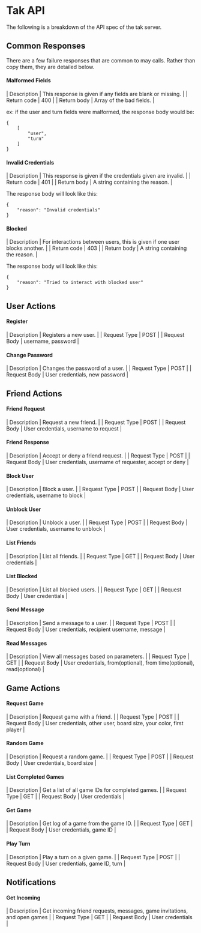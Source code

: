 Tak API
=======

The following is a breakdown of the API spec of the tak server.

Common Responses
----------------

There are a few failure responses that are common to may calls.
Rather than copy them, they are detailed below.

#### Malformed Fields

| Description | This response is given if any fields are blank or missing.                  |
| Return code | 400                                                                         |
| Return body | Array of the bad fields.                                                    |

ex: if the user and turn fields were malformed, the response body would be:

    {
        [
            "user",
            "turn"
        ]
    }

#### Invalid Credentials

| Description | This response is given if the credentials given are invalid.                |
| Return code | 401                                                                         |
| Return body | A string containing the reason.                                             |

The response body will look like this:

    {
        "reason": "Invalid credentials"
    }

#### Blocked

| Description | For interactions between users, this is given if one user blocks another.   |
| Return code | 403                                                                         |
| Return body | A string containing the reason.                                             |

The response body will look like this:

    {
        "reason": "Tried to interact with blocked user"
    }

User Actions
------------

#### Register

| Description  | Registers a new user.                                                      |
| Request Type | POST                                                                       |
| Request Body | username, password                                                         |

#### Change Password

| Description  | Changes the password of a user.                                            |
| Request Type | POST                                                                       |
| Request Body | User credentials, new password                                             |

Friend Actions
--------------

#### Friend Request

| Description  | Request a new friend.                                                      |
| Request Type | POST                                                                       |
| Request Body | User credentials, username to request                                      |

#### Friend Response

| Description  | Accept or deny a friend request.                                           |
| Request Type | POST                                                                       |
| Request Body | User credentials, username of requester, accept or deny                    |

#### Block User

| Description  | Block a user.                                                              |
| Request Type | POST                                                                       |
| Request Body | User credentials, username to block                                        |

#### Unblock User

| Description  | Unblock a user.                                                            |
| Request Type | POST                                                                       |
| Request Body | User credentials, username to unblock                                      |

#### List Friends

| Description  | List all friends.                                                          |
| Request Type | GET                                                                        |
| Request Body | User credentials                                                           |

#### List Blocked

| Description  | List all blocked users.                                                    |
| Request Type | GET                                                                        |
| Request Body | User credentials                                                           |

#### Send Message

| Description  | Send a message to a user.                                                  |
| Request Type | POST                                                                       |
| Request Body | User credentials, recipient username, message                              |

#### Read Messages

| Description  | View all messages based on parameters.                                     |
| Request Type | GET                                                                        |
| Request Body | User credentials, from(optional), from time(optional), read(optional)      |

Game Actions
------------

#### Request Game

| Description  | Request game with a friend.                                                |
| Request Type | POST                                                                       |
| Request Body | User credentials, other user, board size, your color, first player         |

#### Random Game

| Description  | Request a random game.                                                     |
| Request Type | POST                                                                       |
| Request Body | User credentials, board size                                               |

#### List Completed Games

| Description  | Get a list of all game IDs for completed games.                            |
| Request Type | GET                                                                        |
| Request Body | User credentials                                                           |

#### Get Game

| Description  | Get log of a game from the game ID.                                        |
| Request Type | GET                                                                        |
| Request Body | User credentials, game ID                                                  |

#### Play Turn

| Description  | Play a turn on a given game.                                               |
| Request Type | POST                                                                       |
| Request Body | User credentials, game ID, turn                                            |

Notifications
-------------

#### Get Incoming

| Description  | Get incoming friend requests, messages, game invitations, and open games   |
| Request Type | GET                                                                        |
| Request Body | User credentials                                                           |
